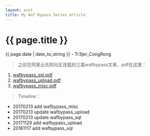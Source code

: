 ```yaml
---
layout: post
title: My Waf Bypass Series Article
---
```


{{ page.title }}
================
<p class="date">{{ page.date | date_to_string }} - Tr3jer_CongRong</p>

> 之前在阿里云先知社区连载的三篇wafbypass文章，pdf在这里：

1. <a target="_blank" href="http://7xiw31.com1.z0.glb.clouddn.com/wafbypass_sql.pdf">wafbypass_sql.pdf</a>
2. <a target="_blank" href="http://7xiw31.com1.z0.glb.clouddn.com/wafbypass_upload.pdf">wafbypass_upload.pdf</a>
3. <a target="_blank" href="http://7xiw31.com1.z0.glb.clouddn.com/wafbypass_misc.pdf">wafbypass_misc.pdf</a>


> Timeline：

- 20170213 add wafbypass_misc
- 20170213 update wafbypass_upload
- 20170213 update wafbypass_sql
- 20171129 add wafbypass_upload
- 20161117 add wafbypass_sql
